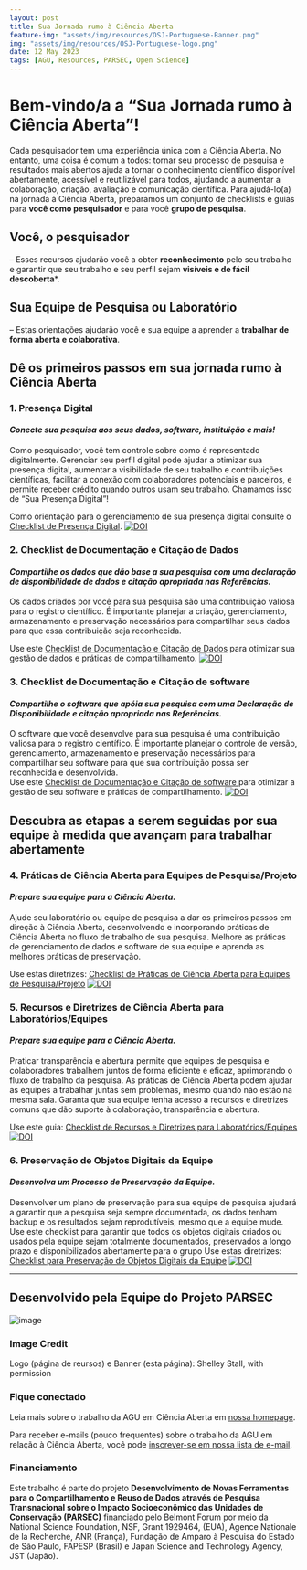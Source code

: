 ```yaml
---
layout: post
title: Sua Jornada rumo à Ciência Aberta
feature-img: "assets/img/resources/OSJ-Portuguese-Banner.png"
img: "assets/img/resources/OSJ-Portuguese-logo.png"
date: 12 May 2023
tags: [AGU, Resources, PARSEC, Open Science]
---
```



# Bem-vindo/a a “Sua Jornada rumo à Ciência Aberta”!
Cada pesquisador tem uma experiência única com a Ciência Aberta. No entanto, uma coisa é comum a todos: tornar seu processo de pesquisa e resultados mais abertos ajuda a tornar o conhecimento científico disponível abertamente, acessível e reutilizável para todos, ajudando a aumentar a colaboração, criação, avaliação e comunicação científica.
Para ajudá-lo(a) na jornada à Ciência Aberta, preparamos um conjunto de checklists e guias para **você como pesquisador** e para você **grupo de pesquisa**.
## Você, o pesquisador
– Esses recursos ajudarão você a obter **reconhecimento** pelo seu trabalho e garantir que seu trabalho e seu perfil sejam **visíveis e de fácil descoberta***.
## Sua Equipe de Pesquisa ou Laboratório
– Estas orientações ajudarão você e sua equipe a aprender a **trabalhar de forma aberta e colaborativa**.
## Dê os primeiros passos em sua jornada rumo à Ciência Aberta

### 1. Presença Digital

#### _Conecte sua pesquisa aos seus dados, software, instituição e mais!_
 
Como pesquisador, você tem controle sobre como é representado digitalmente. Gerenciar seu perfil digital pode ajudar a otimizar sua presença digital, aumentar a visibilidade de seu trabalho e contribuições científicas, facilitar a conexão com colaboradores potenciais e parceiros, e permite receber crédito quando outros usam seu trabalho. Chamamos isso de “Sua Presença Digital”!
 
Como orientação para o gerenciamento de sua presença digital consulte o [Checklist de Presença Digital](https://doi.org/10.5281/zenodo.7845372).  [![DOI](https://zenodo.org/badge/DOI/10.5281/zenodo.7845372.svg)](https://doi.org/10.5281/zenodo.7845372)
 
### 2. Checklist de Documentação e Citação de Dados
 
#### _Compartilhe os dados que dão base a sua pesquisa com uma declaração de disponibilidade de dados e citação apropriada nas Referências._
Os dados criados por você para sua pesquisa são uma contribuição valiosa para o registro científico. É importante planejar a criação, gerenciamento, armazenamento e preservação necessários para compartilhar seus dados para que essa contribuição seja reconhecida.
 
Use este [Checklist de Documentação e Citação de Dados](https://doi.org/10.5281/zenodo.7845376) para otimizar sua gestão de dados e práticas de compartilhamento. [![DOI](https://zenodo.org/badge/DOI/10.5281/zenodo.7845376.svg)](https://doi.org/10.5281/zenodo.7845376)
 
### 3. Checklist de Documentação e Citação de software 
 
#### _Compartilhe o software que apóia sua pesquisa com uma Declaração de Disponibilidade e citação apropriada nas Referências._
 
O software que você desenvolve para sua pesquisa é uma contribuição valiosa para o registro científico. É importante planejar o controle de versão, gerenciamento, armazenamento e preservação necessários para compartilhar seu software para que sua contribuição possa ser reconhecida e desenvolvida.  
Use este [Checklist de Documentação e Citação de software ](https://doi.org/10.5281/zenodo.7845378) para otimizar a gestão de seu software e práticas de compartilhamento. [![DOI](https://zenodo.org/badge/DOI/10.5281/zenodo.7845378.svg)](https://doi.org/10.5281/zenodo.7845378)
 

## Descubra as etapas a serem seguidas por sua equipe à medida que avançam para trabalhar abertamente
 
### 4. Práticas de Ciência Aberta para Equipes de Pesquisa/Projeto
 
#### _Prepare sua equipe para a Ciência Aberta._
 
Ajude seu laboratório ou equipe de pesquisa a dar os primeiros passos em direção à Ciência Aberta, desenvolvendo e incorporando práticas de Ciência Aberta no fluxo de trabalho de sua pesquisa. Melhore as práticas de gerenciamento de dados e software de sua equipe e aprenda as melhores práticas de preservação.
 
Use estas diretrizes: [Checklist de Práticas de Ciência Aberta para Equipes de Pesquisa/Projeto](https://doi.org/10.5281/zenodo.7995395)  [![DOI](https://zenodo.org/badge/DOI/10.5281/zenodo.7995395.svg)](https://doi.org/10.5281/zenodo.7995395)
 
### 5. Recursos e Diretrizes de Ciência Aberta para Laboratórios/Equipes
 
#### _Prepare sua equipe para a Ciência Aberta._
 
Praticar transparência e abertura permite que equipes de pesquisa e colaboradores trabalhem juntos de forma eficiente e eficaz, aprimorando o fluxo de trabalho da pesquisa. As práticas de Ciência Aberta podem ajudar as equipes a trabalhar juntas sem problemas, mesmo quando não estão na mesma sala. Garanta que sua equipe tenha acesso a recursos e diretrizes comuns que dão suporte à colaboração, transparência e abertura.
 
Use este guia: [Checklist de Recursos e Diretrizes para Laboratórios/Equipes](https://doi.org/10.5281/zenodo.7995397)  [![DOI](https://zenodo.org/badge/DOI/10.5281/zenodo.7995397.svg)](https://doi.org/10.5281/zenodo.7995397)
  
### 6. Preservação de Objetos Digitais da Equipe
 
#### _Desenvolva um Processo de Preservação da Equipe._
 
Desenvolver um plano de preservação para sua equipe de pesquisa ajudará a garantir que a pesquisa seja sempre documentada, os dados tenham backup e os resultados sejam reprodutíveis, mesmo que a equipe mude. Use este checklist para garantir que todos os objetos digitais criados ou usados pela equipe sejam totalmente documentados, preservados a longo prazo e disponibilizados abertamente para o grupo
Use estas diretrizes: [Checklist para Preservação de Objetos Digitais da Equipe](https://doi.org/10.5281/zenodo.7995399)  [![DOI](https://zenodo.org/badge/DOI/10.5281/zenodo.7995399.svg)](https://doi.org/10.5281/zenodo.7995399)

---
 
## Desenvolvido pela Equipe do Projeto PARSEC
![image](https://user-images.githubusercontent.com/113625013/206821607-d5ad3f16-cc73-44fe-87c3-9df3ea68fe38.png)
 
### Image Credit
 
Logo (página de reursos) e Banner (esta página): Shelley Stall, with permission 
 
### Fique conectado
Leia mais sobre o trabalho da AGU em Ciência Aberta em [nossa homepage](https://www.agu.org/open-science).
 
Para receber e-mails (pouco frequentes) sobre o trabalho da AGU em relação à Ciência Aberta, você pode [inscrever-se em nossa lista de e-mail](https://forms.monday.com/forms/b4284b3ea07f6e4d801f03451d5f7ac4?r=use1).
 
### Financiamento
Este trabalho é parte do projeto **Desenvolvimento de Novas Ferramentas para o Compartilhamento e Reuso de Dados através de Pesquisa Transnacional sobre o Impacto Socioeconômico das Unidades de Conservação (PARSEC)** financiado pelo Belmont Forum por meio da National Science Foundation, NSF, Grant 1929464, (EUA), Agence Nationale de la Recherche, ANR (França), Fundação de Amparo à Pesquisa do Estado de São Paulo, FAPESP (Brasil) e Japan Science and Technology Agency, JST (Japão).

